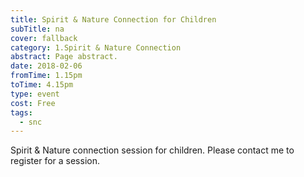 ```yaml
---
title: Spirit & Nature Connection for Children
subTitle: na
cover: fallback
category: 1.Spirit & Nature Connection
abstract: Page abstract.
date: 2018-02-06
fromTime: 1.15pm
toTime: 4.15pm
type: event
cost: Free
tags:
  - snc
---
```


Spirit & Nature connection session for children. Please contact me to register for a session.

